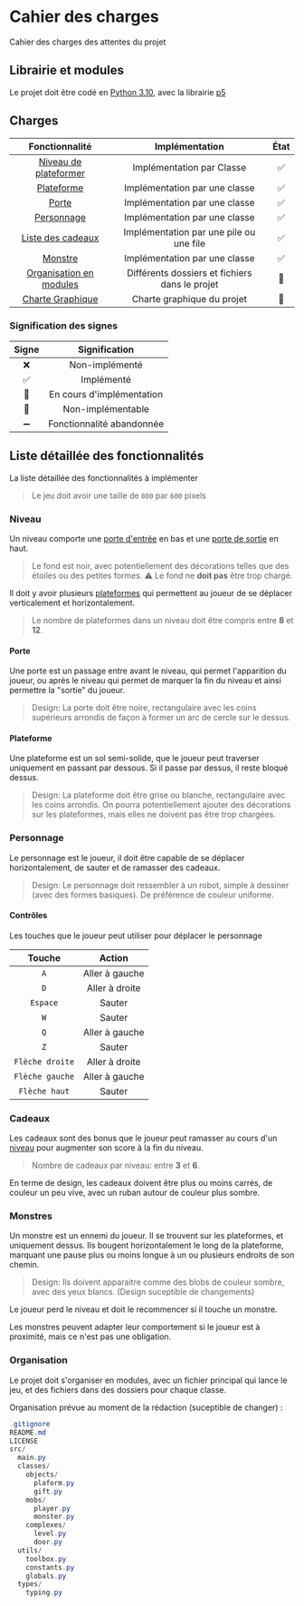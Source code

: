 # Cahier des charges

Cahier des charges des attentes du projet

## Librairie et modules

Le projet doit être codé en [Python 3.10](https://www.python.org/downloads/release/python-3100/), avec la librairie [p5](https://pypi.org/project/p5/)

## Charges

| Fonctionnalité | Implémentation | État |
|:--:|:--:|:----:|
| [Niveau de plateformer](#niveau) | Implémentation par Classe |  ✅   |
| [Plateforme](#plateforme) | Implémentation par une classe |  ✅   |
| [Porte](#porte) | Implémentation par une classe |  ✅   |
| [Personnage](#personnage) | Implémentation par une classe |  ✅   |
| [Liste des cadeaux](#cadeaux) | Implémentation par une pile ou une file |  ✅   |
| [Monstre](#monstres) | Implémentation par une classe |  ✅   |
| [Organisation en modules](#organisation) | Différents dossiers et fichiers dans le projet |  🚧  |
| [Charte Graphique](./charte%20graphique.md) | Charte graphique du projet |  🚧  |

### Signification des signes

| Signe | Signification |
|:--:|:--:|
| ❌ | Non-implémenté |
| ✅ | Implémenté |
| 🚧 | En cours d'implémentation |
| 🚫 | Non-implémentable |
| ➖ | Fonctionnalité abandonnée |

## Liste détaillée des fonctionnalités

La liste détaillée des fonctionnalités à implémenter

> Le jeu doit avoir une taille de `800` par `600` pixels

### Niveau

Un niveau comporte une [porte d'entrée](#porte) en bas et une [porte de sortie](#porte) en haut.
> Le fond est noir, avec potentiellement des décorations telles que des étoiles ou des petites formes.
> ⚠️ Le fond ne **doit pas** être trop chargé.

Il doit y avoir plusieurs [plateformes](#plateforme) qui permettent au joueur de se déplacer verticalement et horizontalement.
> Le nombre de plateformes dans un niveau doit être compris entre **8** et **12**.

#### Porte

Une porte est un passage entre avant le niveau, qui permet l'apparition du joueur, ou après le niveau qui permet de marquer la fin du niveau et ainsi permettre la "sortie" du joueur.

> Design: La porte doit être noire, rectangulaire avec les coins supérieurs arrondis de façon à former un arc de cercle sur le dessus.

#### Plateforme

Une plateforme est un sol semi-solide, que le joueur peut traverser uniquement en passant par dessous. Si il passe par dessus, il reste bloqué dessus.
> Design: La plateforme doit être grise ou blanche, rectangulaire avec les coins arrondis. On pourra potentiellement ajouter des décorations sur les plateformes, mais elles ne doivent pas être trop chargées.

### Personnage

Le personnage est le joueur, il doit être capable de se déplacer horizontalement, de sauter et de ramasser des cadeaux.

> Design: Le personnage doit ressembler à un robot, simple à dessiner (avec des formes basiques). De préférence de couleur uniforme.

#### Contrôles

Les touches que le joueur peut utiliser pour déplacer le personnage

| Touche | Action |
| :--: | :--: |
| `A` | Aller à gauche |
| `D` | Aller à droite |
| `Espace` | Sauter |
| `W` | Sauter |
| `Q` | Aller à gauche |
| `Z` | Sauter |
| `Flèche droite` |  Aller à droite |
| `Flèche gauche` | Aller à gauche |
| `Flèche haut` | Sauter |

### Cadeaux

Les cadeaux sont des bonus que le joueur peut ramasser au cours d'un [niveau](#niveau) pour augmenter son score à la fin du niveau.
> Nombre de cadeaux par niveau: entre **3** et **6**.

En terme de design, les cadeaux doivent être plus ou moins carrés, de couleur un peu vive, avec un ruban autour de couleur plus sombre.

### Monstres

Un monstre est un ennemi du joueur. Il se trouvent sur les plateformes, et uniquement dessus. Ils bougent horizontalement le long de la plateforme, marquant une pause plus ou moins longue à un ou plusieurs endroits de son chemin.

> Design: Ils doivent apparaitre comme des blobs de couleur sombre, avec des yeux blancs. (Design suceptible de changements)

Le joueur perd le niveau et doit le recommencer si il touche un monstre.

Les monstres peuvent adapter leur comportement si le joueur est à proximité, mais ce n'est pas une obligation.

### Organisation

Le projet doit s'organiser en modules, avec un fichier principal qui lance le jeu, et des fichiers dans des dossiers pour chaque classe.

Organisation prévue au moment de la rédaction (suceptible de changer) :

```cs
.gitignore
README.md
LICENSE
src/
  main.py
  classes/
    objects/
      plaform.py
      gift.py
    mobs/
      player.py
      monster.py
    complexes/
      level.py
      door.py
  utils/
    toolbox.py
    constants.py
    globals.py
  types/
    typing.py
```
